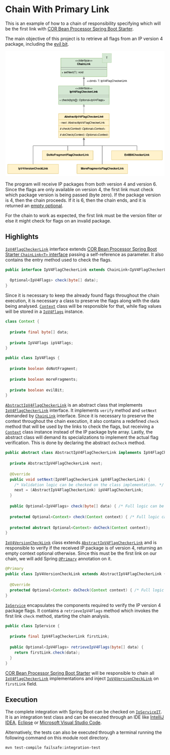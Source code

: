 # Chain With Primary Link

This is an example of how to a chain of responsibility specifying which will be the first link with [COR Bean Processor Spring Boot Starter][cor-bean-processor].

The main objective of this project is to retrieve all flags from an IP version 4 package, including the [evil bit][evil-bit].  

![An Unified Modeling (UML) Diagram presenting the structure developed to retrieve flags for IP version 4 packages.](./documentation/chain-with-primary-link.png)

The program will receive IP packages from both version 4 and version 6.
Since the flags are only available on version 4, the first link must check which package version is being passed (byte zero).
If the package version is 4, then the chain proceeds. If it is 6, then the chain ends, and it is returned an [empty optional][optional].

For the chain to work as expected, the first link must be the version filter or else it might check for flags on an invalid package.

## Highlights

[`IpV4FlagCheckerLink`][ip-v4-flag-checker-link] interface extends [COR Bean Processor Spring Boot Starter `ChainLink<T>` interface][chain-link] passing a self-reference as parameter. It also contains the entry method used to check the flags.
```java
public interface IpV4FlagCheckerLink extends ChainLink<IpV4FlagCheckerLink> {

  Optional<IpV4Flags> check(byte[] data);
}
```

Since it is necessary to keep the already found flags throughout the chain execution, it is necessary a class to preserve the flags along with the data being analysed.
[`Context`][context] class will be responsible for that, while flag values will be stored in a [`IpV4Flags`][ip-v4-flags] instance.
```java
class Context {

  private final byte[] data;
  
  private IpV4Flags ipV4Flags;
}
```
```java
public class IpV4Flags {

  private boolean doNotFragment;

  private boolean moreFragments;

  private boolean evilBit;
}
```

[`AbstractIpV4FlagCheckerLink`][abstract-ip-v4-flag-checker-link] is an abstract class that implements [`IpV4FlagCheckerLink`][ip-v4-flag-checker-link] interface. It implements `verify` method and `setNext` demanded by [`ChainLink`][chain-link] interface.
Since it is necessary to preserve the context throughout the chain execution, it also contains a redefined `check` method that will be used by the links to check the flags, but receiving a [`Context`][context] class instance instead of the IP package byte array.
Lastly, the abstract class will demand its specializations to implement the actual flag verification. This is done by declaring the abstract `doCheck` method.

```java
public abstract class AbstractIpV4FlagCheckerLink implements IpV4FlagCheckerLink {

  private AbstractIpV4FlagCheckerLink next;

  @Override
  public void setNext(IpV4FlagCheckerLink ipV4FlagCheckerLink) {
    /* Validation logic can be checked on the class implementation. */
    next = (AbstractIpV4FlagCheckerLink) ipV4FlagCheckerLink;
  }

  public Optional<IpV4Flags> check(byte[] data) { /* Full logic can be checked on the class implementation. */ }

  protected Optional<Context> check(Context context) { /* Full logic can be checked on the class implementation. */ }

  protected abstract Optional<Context> doCheck(Context context);
}
```

[`IpV4VersionCheckLink`][ip-v4-version-check-link] class extends [`AbstractIpV4FlagCheckerLink`][abstract-ip-v4-flag-checker-link] and is responsible to verify if the received IP package is of version 4, returning an empty context optional otherwise.
Since this must be the first link on our chain, we will add Spring [`@Primary`][primary] annotation on it.
```java
@Primary
public class IpV4VersionCheckLink extends AbstractIpV4FlagCheckerLink {

  @Override
  protected Optional<Context> doCheck(Context context) { /* Full logic can be found on the class implementation. */ }
}
```

[`IpService`][ip-service] encapsulates the components required to verify the IP version 4 package flags.
It contains a `retrieveIpV4Flags` method which invokes the first link `check` method, starting the chain analysis.

```java
public class IpService {

  private final IpV4FlagCheckerLink firstLink;

  public Optional<IpV4Flags> retrieveIpV4Flags(byte[] data) {
    return firstLink.check(data);
  }
}
```

[COR Bean Processor Spring Boot Starter][cor-bean-processor] will be responsible to chain all [`IpV4FlagCheckerLink`][ip-v4-flag-checker-link] implementations and inject [`IpV4VersionCheckLink`][ip-v4-version-check-link] on `firstLink` field.

## Execution

The complete integration with Spring Boot can be checked on [`IpServiceIT`][ip-service-it]. It is an integration test class and can be executed through an IDE like [IntelliJ IDEA][intellij-idea], [Eclipse][eclipse] or [Microsoft Visual Studio Code][microsoft-visual-studio-code].

Alternatively, the tests can also be executed through a terminal running the following command on this module root directory.

```bash
mvn test-compile failsafe:integration-test
```

[abstract-ip-v4-flag-checker-link]: ./src/main/java/com/figtreelake/primarylink/service/ip/link/AbstractIpV4FlagCheckerLink.java
[chain-link]: https://github.com/MarceloLeite2604/cor-bean-processor-spring-boot-autoconfiguration/blob/main/autoconfigure/src/main/java/com/figtreelake/corbeanprocessor/autoconfigure/link/ChainLink.java
[context]: ./src/main/java/com/figtreelake/primarylink/service/ip/link/Context.java
[cor-bean-processor]: https://github.com/MarceloLeite2604/cor-bean-processor-spring-boot-autoconfiguration
[eclipse]: https://www.eclipse.org/downloads/
[evil-bit]: https://en.wikipedia.org/wiki/Evil_bit
[intellij-idea]: https://www.jetbrains.com/idea/
[ip-service]: ./src/main/java/com/figtreelake/primarylink/service/ip/IpService.java
[ip-service-it]: ./src/test/java/com/figtreelake/primarylink/service/ip/IpServiceIT.java
[ip-v4-flag-checker-link]: ./src/main/java/com/figtreelake/primarylink/service/ip/link/IpV4FlagCheckerLink.java
[ip-v4-flags]: ./src/main/java/com/figtreelake/primarylink/IpV4Flags.java
[ip-v4-version-check-link]: ./src/main/java/com/figtreelake/primarylink/service/ip/link/IpV4VersionCheckLink.java
[microsoft-visual-studio-code]: https://code.visualstudio.com/download
[optional]: https://docs.oracle.com/en/java/javase/11/docs/api/java.base/java/util/Optional.html
[primary]: https://docs.spring.io/spring-framework/docs/current/javadoc-api/org/springframework/context/annotation/Primary.html
